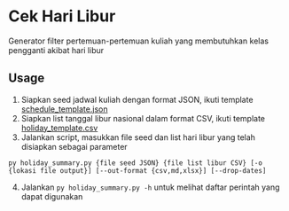 # Cek Hari Libur
Generator filter pertemuan-pertemuan kuliah yang membutuhkan kelas pengganti akibat hari libur

## Usage
1. Siapkan seed jadwal kuliah dengan format JSON, ikuti template [schedule_template.json](../../../config/calendar/schedule_template.json)
2. Siapkan list tanggal libur nasional dalam format CSV, ikuti template [holiday_template.csv](../../../config/calendar/holiday_template.csv)
3. Jalankan script, masukkan file seed dan list hari libur yang telah disiapkan sebagai parameter
```
py holiday_summary.py {file seed JSON} {file list libur CSV} [-o {lokasi file output}] [--out-format {csv,md,xlsx}] [--drop-dates]
```
4. Jalankan `py holiday_summary.py -h` untuk melihat daftar perintah yang dapat digunakan
